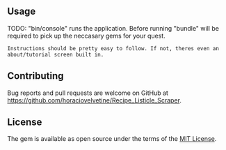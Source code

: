 
## Usage

TODO: 
    "bin/console" runs the application. Before running "bundle" will be required to pick up the neccasary gems for your quest. 

    Instructions should be pretty easy to follow. If not, theres even an about/tutorial screen built in. 


## Contributing

Bug reports and pull requests are welcome on GitHub at https://github.com/horaciovelvetine/Recipe_Listicle_Scraper.

## License

The gem is available as open source under the terms of the [MIT License](https://opensource.org/licenses/MIT).

